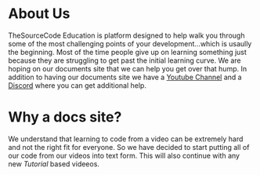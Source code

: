 # About Us
TheSourceCode Education is platform designed to help walk you through some of the most challenging points of your development...which is usaully the beginning. Most of the time people give up on learning something just because they are struggling to get past the initial learning curve. We are hoping on our documents site that we can help you get over that hump. In addition to having our documents site we have a [Youtube Channel](https://youtube.com/thesourcecodetutorials) and a [Discord](https://discord.thesourcecode.dev) where you can get additional help.

# Why a docs site?
We understand that learning to code from a video can be extremely hard and not the right fit for everyone. So we have decided to start putting all of our code from our videos into text form. This will also continue with any new *Tutorial* based videeos. 

